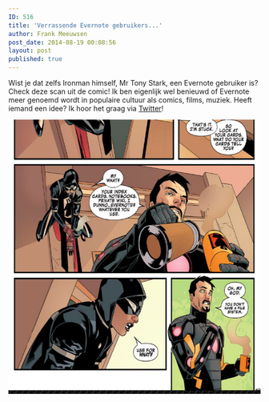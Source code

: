 ```yaml
---
ID: 516
title: 'Verrassende Evernote gebruikers...'
author: Frank Meeuwsen
post_date: 2014-08-19 00:08:56
layout: post
published: true
---
```

Wist je dat zelfs Ironman himself, Mr Tony Stark, een Evernote gebruiker is? Check deze scan uit de comic! Ik ben eigenlijk wel benieuwd of Evernote meer genoemd wordt in populaire cultuur als comics, films, muziek. Heeft iemand een idee? Ik hoor het graag via <a href="http://www.twitter.com/allesonthouden">Twitter</a>!

<!--more-->

<img class="aligncenter size-full wp-image-517" src="/images/2014/08/skitch.png" alt="skitch" width="608" height="548" />
